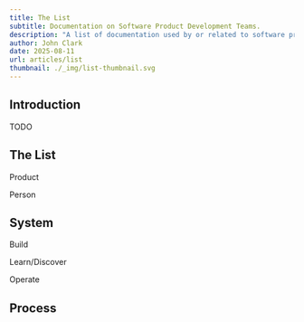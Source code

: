 ```yaml
---
title: The List
subtitle: Documentation on Software Product Development Teams.
description: "A list of documentation used by or related to software product development teams."
author: John Clark
date: 2025-08-11
url: articles/list
thumbnail: ./_img/list-thumbnail.svg
---
```

## Introduction
TODO

## The List

Product

Person

## System

Build

Learn/Discover

Operate

## Process